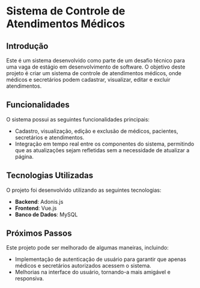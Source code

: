 # Sistema de Controle de Atendimentos Médicos

## Introdução
Este é um sistema desenvolvido como parte de um desafio técnico para uma vaga de estágio em desenvolvimento de software. O objetivo deste projeto é criar um sistema de controle de atendimentos médicos, onde médicos e secretários podem cadastrar, visualizar, editar e excluir atendimentos.

## Funcionalidades
O sistema possui as seguintes funcionalidades principais:

- Cadastro, visualização, edição e exclusão de médicos, pacientes, secretários e atendimentos.
- Integração em tempo real entre os componentes do sistema, permitindo que as atualizações sejam refletidas sem a necessidade de atualizar a página.

## Tecnologias Utilizadas
O projeto foi desenvolvido utilizando as seguintes tecnologias:

- **Backend**: Adonis.js
- **Frontend**: Vue.js
- **Banco de Dados**: MySQL 

## Próximos Passos
Este projeto pode ser melhorado de algumas maneiras, incluindo:

- Implementação de autenticação de usuário para garantir que apenas médicos e secretários autorizados acessem o sistema.
- Melhorias na interface do usuário, tornando-a mais amigável e responsiva.
